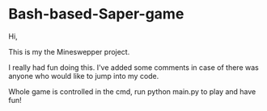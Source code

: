 # Bash-based-Saper-game

Hi,

This is my the Mineswepper project.

I really had fun doing this. I've added some comments in case of there was anyone who would like to jump into my code.

Whole game is controlled in the cmd, run python main.py to play and have fun!

